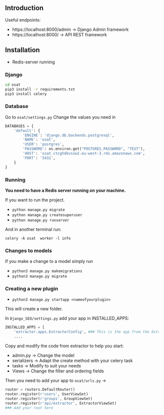 ## Introduction

Useful endpoints:
- https://localhost:8000/admin -> Django Admin framework
- https://localhost:8000/ -> API REST framework

## Installation

- Redis-server running


### Django 

```Bash
cd osat
pip3 install -r requirements.txt
pip3 install celery
```

### Database 

Go to `osat/settings.py`
Change the values you need in 
```Python
DATABASES = {
    'default': {
        'ENGINE': 'django.db.backends.postgresql',
        'NAME': 'osat',
        'USER': 'postgres',
        'PASSWORD': os.environ.get("POSTGRES_PASSWORD", "TEST"),
        'HOST': 'osat.ctcghdbvsxw2.eu-west-3.rds.amazonaws.com',
        'PORT': '5432',
    }
}
```

### Running

**You need to have a Redis server running on your machine.**


If you want to run the project.

- `python manage.py migrate` 
- `python manage.py createsuperuser`
- `python manage.py runserver`

And in another terminal run:

`celery -A osat  worker -l info`

### Changes to models

If you make a change to a model simply run

- `python3 manage.py makemigrations`
- `python3 manage.py migrate` 


### Creating a new plugin

- `python3 manage.py startapp <nameofyourplugin>`

This will create a new folder.

In `Django_SEO/settings.py` add your app in INSTALLED_APPS:

```Python
INSTALLED_APPS = [
    'extractor.apps.ExtractorConfig', ### This is the app from the Extractor Folder
    ....
```

Copy and modify the code from extractor to help you start:
- admin.py -> Change the model
- serializers -> Adapt the create method with your celery task
- tasks -> Modify to suit your needs
- Views -> Change the filter and ordering fields

Then you need to add your app to `osat/urls.py` ->
```Python
router = routers.DefaultRouter()
router.register(r'users', UserViewSet)
router.register(r'groups', GroupViewSet)
router.register(r'api/extractor', ExtractorViewSet)
### Add your root here
```

